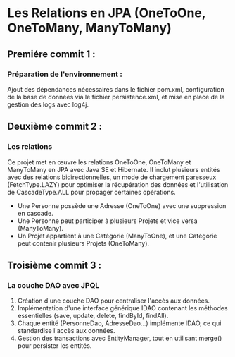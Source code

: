 ﻿<h1>Les Relations en JPA (OneToOne, OneToMany, ManyToMany)</h1>
<h2>Premiére commit 1 :</h2>
<h3>Préparation de l'environnement :</h3>
<p>Ajout des dépendances nécessaires dans le fichier pom.xml, configuration de la base de données via le fichier persistence.xml, et mise en place de la gestion des logs avec log4j.</p>
<h2>Deuxième commit 2 :</h2>
<h3>Les relations</h3>
<p>Ce projet met en œuvre les relations OneToOne, OneToMany et ManyToMany en JPA avec Java SE et Hibernate. Il inclut plusieurs entités avec des relations bidirectionnelles, un mode de chargement paresseux (FetchType.LAZY) pour optimiser la récupération des données et l'utilisation de CascadeType.ALL pour propager certaines opérations.</p>
<ul>
<li>Une Personne possède une Adresse (OneToOne) avec une suppression en cascade.</li>
<li>Une Personne peut participer à plusieurs Projets et vice versa (ManyToMany).</li>
<li>Un Projet appartient à une Catégorie (ManyToOne), et une Catégorie peut contenir plusieurs Projets (OneToMany).</li>
</ul>
<h2>Troisième commit 3 :</h2>
<h3>La couche DAO avec JPQL</h3>
<ol>
<li>Création d'une couche DAO pour centraliser l'accès aux données.</li>
<li>Implémentation d'une interface générique IDAO<T, ID> contenant les méthodes essentielles (save, update, delete, findById, findAll).</li>
<li>Chaque entité (PersonneDao, AdresseDao...) implémente IDAO, ce qui standardise l'accès aux données.</li>
<li>Gestion des transactions avec EntityManager, tout en utilisant merge() pour persister les entités.</li>
</ol>
